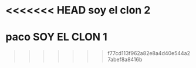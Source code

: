 <<<<<<< HEAD
soy el clon 2
=======
# paco SOY EL CLON 1
>>>>>>> f77cd113f962a82e8a4d40e544a27abef8a8416b
